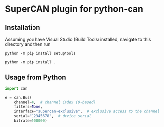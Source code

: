 # SuperCAN plugin for python-can

## Installation

Assuming you have Visual Studio (Build Tools) installed, navigate
to this directory and then run

```console
python -m pip install setuptools
```

```console
python -m pip install .
```

## Usage from Python

```python
import can

e = can.Bus(
    channel=0,  # channel index (0-based)
    filters=None,
    interface="supercan-exclusive",  # exclusive access to the channel
    serial="12345678",  # device serial
    bitrate=500000)
```
